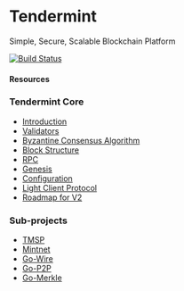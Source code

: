 # Tendermint
Simple, Secure, Scalable Blockchain Platform

[![Build Status](https://drone.io/github.com/tendermint/tendermint/status.png)](https://drone.io/github.com/tendermint/tendermint/latest)

#### Resources

### Tendermint Core

- [Introduction](https://github.com/tendermint/tendermint/wiki/Introduction)
- [Validators](https://github.com/tendermint/tendermint/wiki/Validators)
- [Byzantine Consensus Algorithm](https://github.com/tendermint/tendermint/wiki/Byzantine-Consensus-Algorithm)
- [Block Structure](https://github.com/tendermint/tendermint/wiki/Block-Structure)
- [RPC](https://github.com/tendermint/tendermint/wiki/RPC)
- [Genesis](https://github.com/tendermint/tendermint/wiki/Genesis)
- [Configuration](https://github.com/tendermint/tendermint/wiki/Configuration)
- [Light Client Protocol](https://github.com/tendermint/tendermint/wiki/Light-Client-Protocol)
- [Roadmap for V2](https://github.com/tendermint/tendermint/wiki/Roadmap-for-V2)

### Sub-projects

* [TMSP](http://github.com/tendermint/tmsp)
* [Mintnet](http://github.com/tendermint/mintnet)
* [Go-Wire](http://github.com/tendermint/go-wire)
* [Go-P2P](http://github.com/tendermint/go-p2p)
* [Go-Merkle](http://github.com/tendermint/go-merkle)
